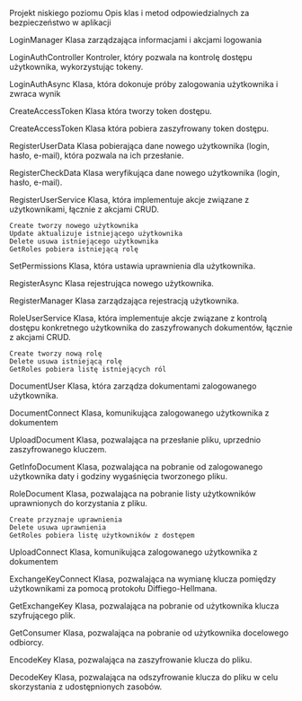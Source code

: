 Projekt niskiego poziomu
Opis klas i metod odpowiedzialnych za bezpieczeństwo w aplikacji


LoginManager
Klasa zarządzająca informacjami i akcjami logowania

LoginAuthController
Kontroler, który pozwala na kontrolę dostępu użytkownika, wykorzystując tokeny.

LoginAuthAsync 
Klasa, która dokonuje próby zalogowania użytkownika i zwraca wynik

CreateAccessToken
Klasa która tworzy token dostępu.

CreateAccessToken
Klasa która pobiera zaszyfrowany token dostępu.

RegisterUserData
Klasa pobierająca dane nowego użytkownika (login, hasło, e-mail), która pozwala na ich przesłanie.

RegisterCheckData
Klasa weryfikująca dane nowego użytkownika (login, hasło, e-mail).

RegisterUserService
Klasa, która implementuje akcje związane z użytkownikami, łącznie z akcjami CRUD.

	Create tworzy nowego użytkownika
	Update aktualizuje istniejącego użytkownika
	Delete usuwa istniejącego użytkownika
	GetRoles pobiera istniejącą rolę

SetPermissions 
Klasa, która ustawia uprawnienia dla użytkownika.

RegisterAsync
Klasa rejestrująca nowego użytkownika.

RegisterManager
Klasa zarządzająca rejestracją użytkownika.

RoleUserService
Klasa, która implementuje akcje związane z kontrolą dostępu konkretnego użytkownika do zaszyfrowanych dokumentów, łącznie z akcjami CRUD.

	Create tworzy nową rolę
	Delete usuwa istniejącą rolę
	GetRoles pobiera listę istniejących ról
DocumentUser
Klasa, która zarządza dokumentami zalogowanego użytkownika.

DocumentConnect
Klasa, komunikująca zalogowanego użytkownika z dokumentem

UploadDocument
Klasa, pozwalająca na przesłanie pliku, uprzednio zaszyfrowanego kluczem.

GetInfoDocument
Klasa, pozwalająca na pobranie od zalogowanego użytkownika daty i godziny wygaśnięcia tworzonego pliku.

RoleDocument
Klasa, pozwalająca na pobranie listy użytkowników uprawnionych do korzystania z pliku.
	
	Create przyznaje uprawnienia
	Delete usuwa uprawnienia
	GetRoles pobiera listę użytkowników z dostępem

UploadConnect
Klasa, komunikująca zalogowanego użytkownika z dokumentem

ExchangeKeyConnect
Klasa, pozwalająca na wymianę klucza pomiędzy użytkownikami za pomocą protokołu Diffiego-Hellmana.

GetExchangeKey
Klasa, pozwalająca na pobranie od użytkownika klucza szyfrującego plik.

GetConsumer
Klasa, pozwalająca na pobranie od użytkownika docelowego odbiorcy.

EncodeKey
Klasa, pozwalająca na zaszyfrowanie klucza do pliku.

DecodeKey
Klasa, pozwalająca na odszyfrowanie klucza do pliku w celu skorzystania z udostępnionych zasobów.